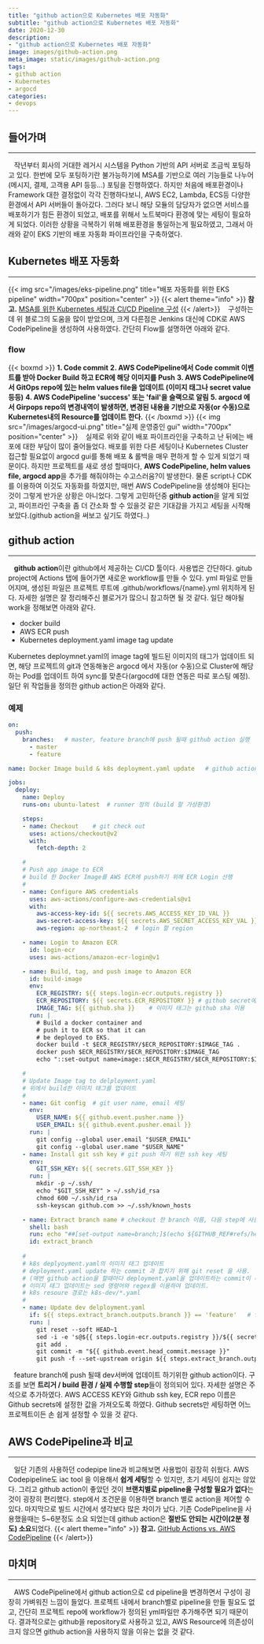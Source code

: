 ```yaml
---
title: "github action으로 Kubernetes 배포 자동화"
subtitle: "github action으로 Kubernetes 배포 자동화"
date: 2020-12-30
description: 
- "github action으로 Kubernetes 배포 자동화"
image: images/github-action.png
meta_image: static/images/github-action.png
tags:
- github action
- Kubernetes
- argocd
categories:
- devops
---
```


## 들어가며
---
&nbsp;&nbsp;&nbsp;작년부터 회사의 거대한 레거시 시스템을 Python 기반의 API 서버로 조금씩 포팅하고 있다. 한번에 모두 포팅하기란 불가능하기에 MSA를 기반으로 여러 기능들로 나누어(메시지, 결제, 고객용 API 등등...) 포팅을 진행하였다. 하지만 처음에 배포환경이나 Framework 대한 결정없이 각각 진행하다보니, AWS EC2, Lambda, ECS등 다양한 환경에서 API 서버들이 돌아갔다. 그러다 보니 해당 모듈의 담당자가 없으면 서비스를 배포하기가 힘든 환경이 되었고, 배포를 위해서 노트북마다 환경에 맞는 세팅이 필요하게 되었다. 이러한 상황을 극복하기 위해 배포환경을 통일하는게 필요하였고, 그래서 아래와 같이 EKS 기반의 배포 자동화 파이프라인을 구축하였다.

## Kubernetes 배포 자동화
---
{{< img src="/images/eks-pipeline.png" title="배포 자동화를 위한 EKS pipeline" width="700px" position="center" >}}
{{< alert theme="info" >}}
**참고.** [MSA를 위한 Kubernetes 세팅과 CI/CD Pipeline 구성](https://medium.com/finda-tech/finda-msa%EB%A5%BC-%EC%9C%84%ED%95%9C-kubernetes-%EC%84%B8%ED%8C%85%EA%B3%BC-ci-cd-pipeline-%EA%B5%AC%EC%84%B1-%EA%B7%B8%EB%A6%AC%EA%B3%A0-monitoring-%EC%8B%9C%EC%8A%A4%ED%85%9C-%EA%B5%AC%EC%B6%95-2-ef29380ec474)
{{< /alert>}}
&nbsp;&nbsp;&nbsp;구성하는데 위 블로그의 도움을 많이 받았으며, 크게 다른점은 Jenkins 대신에 CDK로 AWS CodePipeline을 생성하여 사용하였다. 간단히 Flow를 설명하면 아래와 같다.

### flow
{{< boxmd >}}
**1. Code commit**
**2. AWS CodePipeline에서 Code commit 이벤트를 받아 Docker Build 하고 ECR에 해당 이미지를 Push**
**3. AWS CodePipeline에서 GitOps repo에 있는 helm values file을 업데이트 (이미지 태그나 secret value 등등)**
**4. AWS CodePipeline 'success' 또는 'fail'을 슬랙으로 알림**
**5. argocd 에서 Girpops repo의 변경내역이 발생하면, 변경된 내용을 기반으로 자동(or 수동)으로 Kubernetes내의 Resource를 업데이트 한다.**
{{< /boxmd >}}
{{< img src="/images/argocd-ui.png" title="실제 운영중인 gui" width="700px" position="center" >}}
&nbsp;&nbsp;&nbsp;실제로 위와 같이 배포 파이프라인을 구축하고 난 뒤에는 배포에 대한 부담이 많이 줄어들었다. 배포를 위한 다른 세팅이나 Kubernetes Cluster 접근할 필요없이 argocd gui를 통해 배포 & 롤백을 매우 편하게 할 수 있게 되었기 때문이다. 하지만 프로젝트를 새로 생성 할때마다, **AWS CodePipeline, helm values file, argocd app**을 추가를 해줘야하는 수고스러움?이 발생한다. 물론 script나 CDK를 이용하여 이것도 자동화를 하였지만, 매번 AWS CodePipeline을 생성해야 된다는 것이 그렇게 반가운 상황은 아니었다. 그렇게 고민하던중 **github action**을 알게 되었고, 파이프라인 구축을 좀 더 간소화 할 수 있을것 같은 기대감을 가지고 세팅을 시작해보았다.(github action을 써보고 싶기도 하였다..)

## github action
---
&nbsp;&nbsp;&nbsp;**github action**이란 github에서 제공하는 CI/CD 툴이다. 사용법은 간단하다. gitub project에 Actions 탭에 들어가면 새로운 workflow를 만들 수 있다. yml 파일로 만들어지며, 생성된 파일은 프로젝트 루트에 .github/workflows/{name}.yml 위치하게 된다. 자세한 설명은 잘 정리해주신 블로거가 많으니 참고하면 될 것 같다. 일단 해야될 work을 정해보면 아래와 같다.
- docker build
- AWS ECR push
- Kubernetes deployment.yaml image tag update
  
Kubernetes deploymnet.yaml의 image tag에 빌드된 이미지의 태그가 업데이트 되면, 해당 프로젝트의 git과 연동해놓은 argocd 에서 자동(or 수동)으로 Cluster에 해당하는 Pod를 업데이트 하여 sync를 맞춘다(argocd에 대한 연동은 따로 포스팅 예정). 일단 위 작업들을 정의한 github action은 아래와 같다.

### 예제
```yml
on:
  push:
    branches:   # master, feature branch에 push 될때 github action 실행
      - master
      - feature

name: Docker Image build & k8s deployment.yaml update   # github action 이름

jobs:
  deploy:
    name: Deploy
    runs-on: ubuntu-latest  # runner 정의 (build 할 가상환경)

    steps:
    - name: Checkout    # git check out
      uses: actions/checkout@v2
      with:
        fetch-depth: 2

    #
    # Push app image to ECR
    # build 한 Docker Image를 AWS ECR에 push하기 위해 ECR Login 선행
    #
    - name: Configure AWS credentials
      uses: aws-actions/configure-aws-credentials@v1
      with:
        aws-access-key-id: ${{ secrets.AWS_ACCESS_KEY_ID_VAL }}         # github secret에 정의된 AWS_ACCESS_KEY_ID_VAL
        aws-secret-access-key: ${{ secrets.AWS_SECRET_ACCESS_KEY_VAL }} # github secret에 정의된 AWS_SECRET_ACCESS_KEY_VAL
        aws-region: ap-northeast-2  # login 할 region

    - name: Login to Amazon ECR
      id: login-ecr
      uses: aws-actions/amazon-ecr-login@v1

    - name: Build, tag, and push image to Amazon ECR
      id: build-image
      env:
        ECR_REGISTRY: ${{ steps.login-ecr.outputs.registry }}
        ECR_REPOSITORY: ${{ secrets.ECR_REPOSITORY }} # github secret에 정의된 ECR_REPOSITORY NAME
        IMAGE_TAG: ${{ github.sha }}    # 이미지 태그는 github sha 이용
      run: |
        # Build a docker container and
        # push it to ECR so that it can
        # be deployed to EKS.
        docker build -t $ECR_REGISTRY/$ECR_REPOSITORY:$IMAGE_TAG .
        docker push $ECR_REGISTRY/$ECR_REPOSITORY:$IMAGE_TAG
        echo "::set-output name=image::$ECR_REGISTRY/$ECR_REPOSITORY:$IMAGE_TAG"

    #
    # Update Image tag to delployment.yaml
    # 위에서 build한 이미지 태그를 업데이트
    #
    - name: Git config  # git user name, email 세팅
      env:
        USER_NAME: ${{ github.event.pusher.name }}
        USER_EMAIL: ${{ github.event.pusher.email }}
      run: |
        git config --global user.email "$USER_EMAIL"
        git config --global user.name "$USER_NAME"
    - name: Install git ssh key # git push 하기 위한 ssh key 세팅
      env:
        GIT_SSH_KEY: ${{ secrets.GIT_SSH_KEY }} 
      run: |
        mkdir -p ~/.ssh/
        echo "$GIT_SSH_KEY" > ~/.ssh/id_rsa
        chmod 600 ~/.ssh/id_rsa
        ssh-keyscan github.com >> ~/.ssh/known_hosts

    - name: Extract branch name # checkout 한 branch 이름, 다음 step에 사용
      shell: bash
      run: echo "##[set-output name=branch;]$(echo ${GITHUB_REF#refs/heads/})"
      id: extract_branch
    
    #
    # k8s deplyoyment.yaml의 이미지 태그 업데이트 
    # deployment.yaml update 하는 commit 과 합치기 위해 git reset 을 사용.
    # (매번 github action을 할때마다 deployment.yaml을 업데이트하는 commit이 추가 되기 때문에 이렇게 처리하였음)
    # 이미지 태그 업데이트는 sed 명령어와 regex를 이용하여 업데이트.
    # k8s resoure 경로는 k8s-dev/*.yaml
    #
    - name: Update dev delployment.yaml 
      if: ${{ steps.extract_branch.outputs.branch }} == 'feature'   # feature branch일 경우 dev 배포
      run: |
        git reset --soft HEAD~1
        sed -i -e 's@${{ steps.login-ecr.outputs.registry }}/${{ secrets.ECR_REPOSITORY }}:.*@${{ steps.build-image.outputs.image }}@g' k8s-dev/deployment.yaml 
        git add .
        git commit -m "${{ github.event.head_commit.message }}"
        git push -f --set-upstream origin ${{ steps.extract_branch.outputs.branch }}
```
&nbsp;&nbsp;&nbsp;feature branch에 push 될때 dev서버에 업데이트 하기위한 github action이다. 구조를 보면 **트리거 / build 환경 / 실제 수행할 step**들이 정의되어 있다. 자세한 설명은 주석으로 추가하였다. AWS ACCESS KEY와 Github ssh key, ECR repo 이름은 Github secrets에 설정한 값을 가져오도록 하였다. Github secrets만 세팅하면 어느 프로젝트이든 손 쉽게 설정할 수 있을 것 같다.

## AWS CodePipeline과 비교
---
&nbsp;&nbsp;&nbsp;일단 기존의 사용하던 codepipe line과 비교해보면 사용법이 굉장히 쉬웠다. AWS Codepipeline도 iac tool 을 이용해서 **쉽게 세팅**할 수 있지만, 초기 세팅이 쉽지는 않았다. 그리고 github action이 좋았던 것이 **브랜치별로 pipeline을 구성할 필요가 없다**는 것이 굉장히 편리했다. step에서 조건문을 이용하면 branch 별로 action을 제어할 수 있다. 마지막으로 빌드 시간에서 생각보다 많은 차이가 났다. 기존 CodePipeline을 사용했을때는 5~6분정도 소요 되었는데 github action은 **절반도 안되는 시간이(2분 정도) 소요**되었다. 
{{< alert theme="info" >}}
**참고.** [GitHub Actions vs. AWS CodePipeline](https://cloudonaut.io/github-actions-vs-aws-codepipeline/)
{{< /alert>}}

## 마치며
---
&nbsp;&nbsp;&nbsp;AWS CodePipeline에서 github action으로 cd pipeline을 변경하면서 구성이 굉장히 가벼워진 느낌이 들었다. 프로젝트 내에서 branch별로 pipeline을 만들 필요도 없고, 간단히 프로젝트 repo에 workflow가 정의된 yml파일만 추가해주면 되기 때문이다. 결과적으로는 github을 repository로 사용하고 있고, AWS Resource에 의존성이 크지 않으면 github action을 사용하지 않을 이유는 없을 것 같다.